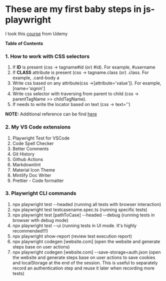 # These are my first baby steps in js-playwright

I took this [course](https://softserve.udemy.com/course/playwright-tutorials-automation-testing) from Udemy

**Table of Contents**

### 1. How to work with CSS selectors

1. If **ID** is present (css -> tagname#id (or) #id). For example, #username
2. If **CLASS** attribute is present (css -> tagname.class (or) .class. For example, .card-body a
3. Write css based on any attribute(css ->[attribute='value']). For example, [name='signin']
4. Write css selector with traversing from parent to child (css -> parentTagName >> childTagName).
5. If needs to write the locator based on text (css -> text='')

**NOTE:** Additional reference can be find [here](https://css.in.ua/css/selectors)

### 2. My VS Code extensions

1. Playwright Test for VSCode
2. Code Spell Checker
3. Better Comments
4. Git History
5. Github Actions
6. Markdownlint
7. Material Icon Theme
8. Mintlify Doc Writer
9. Prettier - Code formatter

### 3. Playwright CLI commands

1. npx playwright test --headed (running all tests with browser interaction)
2. npx playwright test testcasename.spec.ts (running specific tests)
3. npx playwright test [pathToCase] --headed --debug (running tests in browser with debug mode)
4. npx playwright test --ui (running tests in UI mode. It's highly recommended!!!)
5. npx playwright show-report (review test execution report)
6. npx playwright codegen [website.com] (open the website and generate steps base on user actions)
7. npx playwright codegen [website.com] --save-storage=auth.json (open the website and generate steps base on user actions to save cookies and localStorage at the end of the session. This is useful to separately record an authentication step and reuse it later when recording more tests)
